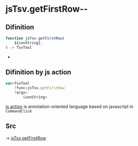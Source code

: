 # jsTsv.getFirstRow--

## Difinition

```js.js
function jsTsv.getFirstRow(
	${conString},
) -> TsvTool
```

- 


## Difinition by js action

```js.js
var=TsvTool
	?func=jsTsv.getFirstRow
	?args=
		&conString=
```

[js action](#) is annotation-oriented language based on javascript in `CommandClick`



## Src

-> [jsTsv.getFirstRow](https://github.com/puutaro/CommandClick/blob/master/app/src/main/java/com/puutaro/commandclick/fragment_lib/terminal_fragment/js_interface/tsv/JsTsv.kt#L104)


